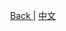 <p align="center">
 <a href="https://natasha.dotnetcore.xyz/"> Back </a> |  <a href="https://natasha.dotnetcore.xyz/zh/method/nfunc-method.html"> 中文 </a>
</p> 